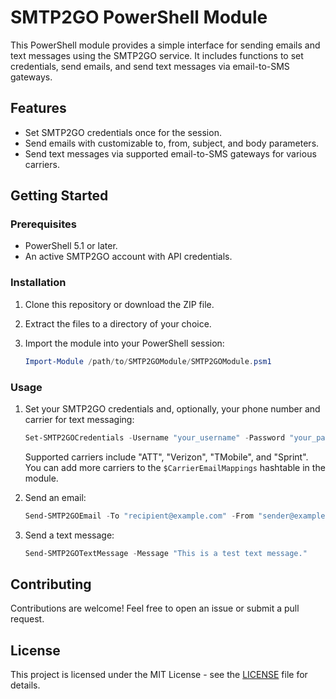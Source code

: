 # SMTP2GO PowerShell Module

This PowerShell module provides a simple interface for sending emails and text messages using the SMTP2GO service. It includes functions to set credentials, send emails, and send text messages via email-to-SMS gateways.

## Features

- Set SMTP2GO credentials once for the session.
- Send emails with customizable to, from, subject, and body parameters.
- Send text messages via supported email-to-SMS gateways for various carriers.

## Getting Started

### Prerequisites

- PowerShell 5.1 or later.
- An active SMTP2GO account with API credentials.

### Installation

1. Clone this repository or download the ZIP file.
2. Extract the files to a directory of your choice.
3. Import the module into your PowerShell session:

    ```powershell
    Import-Module /path/to/SMTP2GOModule/SMTP2GOModule.psm1
    ```

### Usage

1. Set your SMTP2GO credentials and, optionally, your phone number and carrier for text messaging:

    ```powershell
    Set-SMTP2GOCredentials -Username "your_username" -Password "your_password" -PhoneNumber "your_phone_number" -Carrier "your_carrier"
    ```

    Supported carriers include "ATT", "Verizon", "TMobile", and "Sprint". You can add more carriers to the `$CarrierEmailMappings` hashtable in the module.

2. Send an email:

    ```powershell
    Send-SMTP2GOEmail -To "recipient@example.com" -From "sender@example.com" -Subject "Test Email" -Body "This is a test email."
    ```

3. Send a text message:

    ```powershell
    Send-SMTP2GOTextMessage -Message "This is a test text message."
    ```

## Contributing

Contributions are welcome! Feel free to open an issue or submit a pull request.

## License

This project is licensed under the MIT License - see the [LICENSE](LICENSE) file for details.
